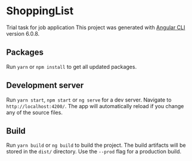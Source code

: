# ShoppingList
Trial task for job application
This project was generated with [Angular CLI](https://github.com/angular/angular-cli) version 6.0.8.

## Packages

Run `yarn` or `npm install` to get all updated packages.

## Development server

Run `yarn start`, `npm start` or `ng serve` for a dev server. Navigate to `http://localhost:4200/`. The app will automatically reload if you change any of the source files.

## Build

Run `yarn build` or `ng build` to build the project. The build artifacts will be stored in the `dist/` directory. Use the `--prod` flag for a production build.
